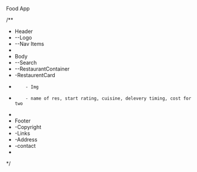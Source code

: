 Food App

/**
 * Header
 *   --Logo
 *   --Nav Items
 *
 * Body
 *   --Search
 *   --RestaurantContainer
 *    -RestaurentCard
 *         - Img
 *         - name of res, start rating, cuisine, delevery timing, cost for two
 *
 * Footer
 *   -Copyright
 *   -Links
 *   -Address
 *   -contact
 *
 */